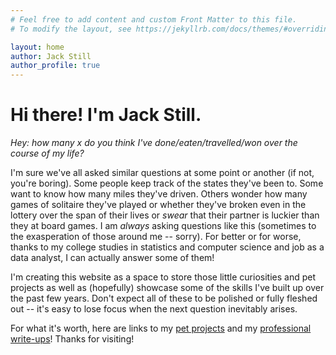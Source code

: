 ```yaml
---
# Feel free to add content and custom Front Matter to this file.
# To modify the layout, see https://jekyllrb.com/docs/themes/#overriding-theme-defaults

layout: home
author: Jack Still
author_profile: true
---
```

<!-- ![Jack Still](assets/images/roster22.jpg){: .avatar} -->
# Hi there! I'm Jack Still.
*Hey: how many x do you think I've done/eaten/travelled/won over the course of my life?*

I'm sure we've all asked similar questions at some point or another (if not, you're boring). Some people keep track of the states they've been to. Some want to know how many miles they've driven. Others wonder how many games of solitaire they've played or whether they've broken even in the lottery over the span of their lives or *swear* that their partner is luckier than they at board games. I am *always* asking questions like this (sometimes to the exasperation of those around me -- sorry). For better or for worse, thanks to my college studies in statistics and computer science and job as a data analyst, I can actually answer some of them! 

I'm creating this website as a space to store those little curiosities and pet projects as well as (hopefully) showcase some of the skills I've built up over the past few years. Don't expect all of these to be polished or fully fleshed out -- it's easy to lose focus when the next question inevitably arises.

For what it's worth, here are links to my [pet projects](/petprojects) and my [professional write-ups](/professional)! Thanks for visiting!